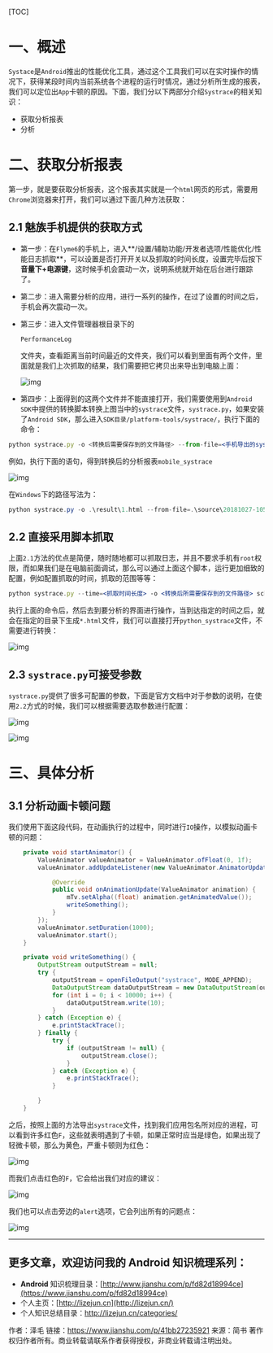 [TOC]

# 一、概述

`Systace`是`Android`推出的性能优化工具，通过这个工具我们可以在实时操作的情况下，获得某段时间内当前系统各个进程的运行时情况，通过分析所生成的报表，我们可以定位出`App`卡顿的原因。下面，我们分以下两部分介绍`Systrace`的相关知识：

- 获取分析报表
- 分析

# 二、获取分析报表

第一步，就是要获取分析报表，这个报表其实就是一个`html`网页的形式，需要用`Chrome`浏览器来打开，我们可以通过下面几种方法获取：

## 2.1 魅族手机提供的获取方式

- 第一步：在`Flyme6`的手机上，进入**/设置/辅助功能/开发者选项/性能优化/性能日志抓取**，可以设置是否打开开关以及抓取的时间长度，设置完毕后按下**音量下+电源键**，这时候手机会震动一次，说明系统就开始在后台进行跟踪了。

- 第二步：进入需要分析的应用，进行一系列的操作，在过了设置的时间之后，手机会再次震动一次。

- 第三步：进入文件管理器根目录下的

  ```
  PerformanceLog
  ```

  文件夹，查看距离当前时间最近的文件夹，我们可以看到里面有两个文件，里面就是我们上次抓取的结果，我们需要把它拷贝出来导出到电脑上面：

   

  ![img](https://tva1.sinaimg.cn/large/008eGmZEly1gmyn6ogr26j30gs01ot8u.jpg)

- 第四步：上面得到的这两个文件并不能直接打开，我们需要使用到`Android SDK`中提供的转换脚本转换上图当中的`systrace`文件，`systrace.py`，如果安装了`Android SDK`，那么进入`SDK目录/platform-tools/systrace/`，执行下面的命令：



```jsx
python systrace.py -o <转换后需要保存到的文件路径> --from-file=<手机导出的systrace文件路径> 
```

例如，执行下面的语句，得到转换后的分析报表`mobile_systrace`

![img](https://tva1.sinaimg.cn/large/008eGmZEly1gmyn6mfa7ej30xc025gmp.jpg)

在`Windows`下的路径写法为：



```java
python systrace.py -o .\result\1.html --from-file=.\source\20181027-105336.systrace
```

## 2.2 直接采用脚本抓取

上面`2.1`方法的优点是简便，随时随地都可以抓取日志，并且不要求手机有`root`权限，而如果我们是在电脑前面调试，那么可以通过上面这个脚本，运行更加细致的配置，例如配置抓取的时间，抓取的范围等等：



```jsx
python systrace.py --time=<抓取时间长度> -o <转换后所需要保存到的文件路径> sched gfx view wm
```

执行上面的命令后，然后去到要分析的界面进行操作，当到达指定的时间之后，就会在指定的目录下生成`*.html`文件，我们可以直接打开`python_systrace`文件，不需要进行转换：

![img](https://tva1.sinaimg.cn/large/008eGmZEly1gmyn6iw93sj30xc02gq4e.jpg)

## 2.3 `systrace.py`可接受参数

`systrace.py`提供了很多可配置的参数，下面是官方文档中对于参数的说明，在使用`2.2`方式的时候，我们可以根据需要选取参数进行配置：

![img](https://tva1.sinaimg.cn/large/008eGmZEly1gmyn6h0dr8j30f10l3tbj.jpg)



![img](https://upload-images.jianshu.io/upload_images/1949836-54fb03d7a95c2a6f.png?imageMogr2/auto-orient/strip|imageView2/2/w/535)



# 三、具体分析

## 3.1 分析动画卡顿问题

我们使用下面这段代码，在动画执行的过程中，同时进行`IO`操作，以模拟动画卡顿的问题：



```java
    private void startAnimator() {
        ValueAnimator valueAnimator = ValueAnimator.ofFloat(0, 1f);
        valueAnimator.addUpdateListener(new ValueAnimator.AnimatorUpdateListener() {

            @Override
            public void onAnimationUpdate(ValueAnimator animation) {
                mTv.setAlpha((float) animation.getAnimatedValue());
                writeSomething();
            }
        });
        valueAnimator.setDuration(1000);
        valueAnimator.start();
    }

    private void writeSomething() {
        OutputStream outputStream = null;
        try {
            outputStream = openFileOutput("systrace", MODE_APPEND);
            DataOutputStream dataOutputStream = new DataOutputStream(outputStream);
            for (int i = 0; i < 10000; i++) {
                dataOutputStream.write(10);
            }
        } catch (Exception e) {
            e.printStackTrace();
        } finally {
            try {
                if (outputStream != null) {
                    outputStream.close();
                }
            } catch (Exception e) {
                e.printStackTrace();
            }

        }
    }
```

之后，按照上面的方法导出`systrace`文件，找到我们应用包名所对应的进程，可以看到许多红色`F`，这些就表明遇到了卡顿，如果正常时应当是绿色，如果出现了轻微卡顿，那么为黄色，严重卡顿则为红色：

![img](https://tva1.sinaimg.cn/large/008eGmZEly1gmyn6f8t0aj30q206s74v.jpg)


而我们点击红色的`F`，它会给出我们对应的建议：

![img](https://tva1.sinaimg.cn/large/008eGmZEly1gmyn6duqp1j30dr08974x.jpg)


我们也可以点击旁边的`alert`选项，它会列出所有的问题点：

![img](https://tva1.sinaimg.cn/large/008eGmZEly1gmyn6cg62fj307l0cwglq.jpg)



------

## 更多文章，欢迎访问我的 **Android** 知识梳理系列：

- **Android** 知识梳理目录：[http://www.jianshu.com/p/fd82d18994ce](https://www.jianshu.com/p/fd82d18994ce)
- 个人主页：[http://lizejun.cn](http://lizejun.cn/)
- 个人知识总结目录：http://lizejun.cn/categories/



作者：泽毛
链接：https://www.jianshu.com/p/41bb27235921
来源：简书
著作权归作者所有。商业转载请联系作者获得授权，非商业转载请注明出处。